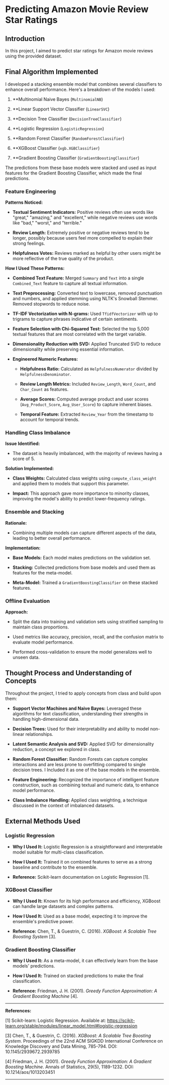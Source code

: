 # Predicting Amazon Movie Review Star Ratings

## Introduction

In this project, I aimed to predict star ratings for Amazon movie reviews using the provided dataset. 
## Final Algorithm Implemented

I developed a stacking ensemble model that combines several classifiers to enhance overall performance. Here's a breakdown of the models I used:

1. **Multinomial Naive Bayes (`MultinomialNB`)

2. **Linear Support Vector Classifier (`LinearSVC`)

3. **Decision Tree Classifier (`DecisionTreeClassifier`)

4. **Logistic Regression (`LogisticRegression`)

5. **Random Forest Classifier (`RandomForestClassifier`)

6. **XGBoost Classifier (`xgb.XGBClassifier`)

7. **Gradient Boosting Classifier (`GradientBoostingClassifier`)

The predictions from these base models were stacked and used as input features for the Gradient Boosting Classifier, which made the final predictions.

### Feature Engineering

**Patterns Noticed:**

- **Textual Sentiment Indicators:** Positive reviews often use words like "great," "amazing," and "excellent," while negative reviews use words like "bad," "worst," and "terrible."
  
- **Review Length:** Extremely positive or negative reviews tend to be longer, possibly because users feel more compelled to explain their strong feelings.

- **Helpfulness Votes:** Reviews marked as helpful by other users might be more reflective of the true quality of the product.

**How I Used These Patterns:**

- **Combined Text Feature:** Merged `Summary` and `Text` into a single `Combined_Text` feature to capture all textual information.

- **Text Preprocessing:** Converted text to lowercase, removed punctuation and numbers, and applied stemming using NLTK's Snowball Stemmer. Removed stopwords to reduce noise.

- **TF-IDF Vectorization with N-grams:** Used `TfidfVectorizer` with up to trigrams to capture phrases indicative of certain sentiments.

- **Feature Selection with Chi-Squared Test:** Selected the top 5,000 textual features that are most correlated with the target variable.

- **Dimensionality Reduction with SVD:** Applied Truncated SVD to reduce dimensionality while preserving essential information.

- **Engineered Numeric Features:**

  - **Helpfulness Ratio:** Calculated as `HelpfulnessNumerator` divided by `HelpfulnessDenominator`.

  - **Review Length Metrics:** Included `Review_Length`, `Word_Count`, and `Char_Count` as features.

  - **Average Scores:** Computed average product and user scores (`Avg_Product_Score`, `Avg_User_Score`) to capture inherent biases.

  - **Temporal Feature:** Extracted `Review_Year` from the timestamp to account for temporal trends.

### Handling Class Imbalance

**Issue Identified:**

- The dataset is heavily imbalanced, with the majority of reviews having a score of 5.

**Solution Implemented:**

- **Class Weights:** Calculated class weights using `compute_class_weight` and applied them to models that support this parameter.

- **Impact:** This approach gave more importance to minority classes, improving the model's ability to predict lower-frequency ratings.

### Ensemble and Stacking

**Rationale:**

- Combining multiple models can capture different aspects of the data, leading to better overall performance.

**Implementation:**

- **Base Models:** Each model makes predictions on the validation set.

- **Stacking:** Collected predictions from base models and used them as features for the meta-model.

- **Meta-Model:** Trained a `GradientBoostingClassifier` on these stacked features.

### Offline Evaluation

**Approach:**

- Split the data into training and validation sets using stratified sampling to maintain class proportions.

- Used metrics like accuracy, precision, recall, and the confusion matrix to evaluate model performance.

- Performed cross-validation to ensure the model generalizes well to unseen data.

## Thought Process and Understanding of Concepts

Throughout the project, I tried to apply concepts from class and build upon them:

- **Support Vector Machines and Naive Bayes:** Leveraged these algorithms for text classification, understanding their strengths in handling high-dimensional data.

- **Decision Trees:** Used for their interpretability and ability to model non-linear relationships.

- **Latent Semantic Analysis and SVD:** Applied SVD for dimensionality reduction, a concept we explored in class.

- **Random Forest Classifier:** Random Forests can capture complex interactions and are less prone to overfitting compared to single decision trees. I Included it as one of the base models in the ensemble.

- **Feature Engineering:** Recognized the importance of intelligent feature construction, such as combining textual and numeric data, to enhance model performance.

- **Class Imbalance Handling:** Applied class weighting, a technique discussed in the context of imbalanced datasets.

## External Methods Used

### Logistic Regression

- **Why I Used It:** Logistic Regression is a straightforward and interpretable model suitable for multi-class classification.

- **How I Used It:** Trained it on combined features to serve as a strong baseline and contribute to the ensemble.

- **Reference:** Scikit-learn documentation on Logistic Regression [1].

### XGBoost Classifier

- **Why I Used It:** Known for its high performance and efficiency, XGBoost can handle large datasets and complex patterns.

- **How I Used It:** Used as a base model, expecting it to improve the ensemble's predictive power.

- **Reference:** Chen, T., & Guestrin, C. (2016). *XGBoost: A Scalable Tree Boosting System* [3].

### Gradient Boosting Classifier

- **Why I Used It:** As a meta-model, it can effectively learn from the base models' predictions.

- **How I Used It:** Trained on stacked predictions to make the final classification.

- **Reference:** Friedman, J. H. (2001). *Greedy Function Approximation: A Gradient Boosting Machine* [4].


---

**References:**

[1] Scikit-learn: Logistic Regression. Available at: https://scikit-learn.org/stable/modules/linear_model.html#logistic-regression

[3] Chen, T., & Guestrin, C. (2016). *XGBoost: A Scalable Tree Boosting System*. Proceedings of the 22nd ACM SIGKDD International Conference on Knowledge Discovery and Data Mining, 785-794. DOI: 10.1145/2939672.2939785

[4] Friedman, J. H. (2001). *Greedy Function Approximation: A Gradient Boosting Machine*. Annals of Statistics, 29(5), 1189-1232. DOI: 10.1214/aos/1013203451

---
